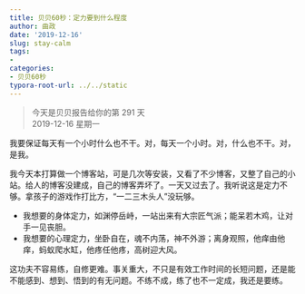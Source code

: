 ```yaml
---
title: 贝贝60秒：定力要到什么程度
author: 曲政
date: '2019-12-16'
slug: stay-calm
tags:
- 
categories:
- 贝贝60秒
typora-root-url: ../../static
---
```

> 今天是贝贝报告给你的第 291 天   
> 2019-12-16 星期一 

我要保证每天有一个小时什么也不干。对，每天一个小时。对，什么也不干。对，是我。

我今天本打算做一个博客站，可是几次等安装，又看了不少博客，又整了自己的小站。给人的博客没建成，自己的博客弄坏了。一天又过去了。我听说这是定力不够。拿孩子的游戏作打比方，“一二三木头人”没玩够。

-   我想要的身体定力，如渊停岳峙，一站出来有大宗匠气派；能呆若木鸡，让对手一见丧胆。
-   我想要的心理定力，坐卧自在，魂不内荡，神不外游；离身观照，他痒由他痒，蚂蚁爬水缸，他疼任他疼，高树迎大风。

这功夫不容易练，自修更难。事关重大，不只是有效工作时间的长短问题，还是能不能感到、想到、悟到的有无问题。不练不成，练了也不一定成，我还是要练。
